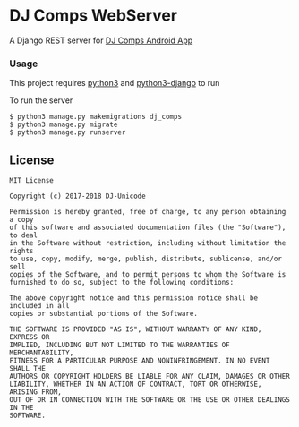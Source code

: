 # DJ Comps WebServer

A Django REST server for [DJ Comps Android App](https://github.com/djunicode/DJ-Comps-Android-App)

### Usage

This project requires [python3](https://www.python.org/) and [python3-django](https://www.djangoproject.com/) to run

To run the server

```
$ python3 manage.py makemigrations dj_comps
$ python3 manage.py migrate
$ python3 manage.py runserver
```

## License

    MIT License

    Copyright (c) 2017-2018 DJ-Unicode

    Permission is hereby granted, free of charge, to any person obtaining a copy
    of this software and associated documentation files (the "Software"), to deal
    in the Software without restriction, including without limitation the rights
    to use, copy, modify, merge, publish, distribute, sublicense, and/or sell
    copies of the Software, and to permit persons to whom the Software is
    furnished to do so, subject to the following conditions:

    The above copyright notice and this permission notice shall be included in all
    copies or substantial portions of the Software.

    THE SOFTWARE IS PROVIDED "AS IS", WITHOUT WARRANTY OF ANY KIND, EXPRESS OR
    IMPLIED, INCLUDING BUT NOT LIMITED TO THE WARRANTIES OF MERCHANTABILITY,
    FITNESS FOR A PARTICULAR PURPOSE AND NONINFRINGEMENT. IN NO EVENT SHALL THE
    AUTHORS OR COPYRIGHT HOLDERS BE LIABLE FOR ANY CLAIM, DAMAGES OR OTHER
    LIABILITY, WHETHER IN AN ACTION OF CONTRACT, TORT OR OTHERWISE, ARISING FROM,
    OUT OF OR IN CONNECTION WITH THE SOFTWARE OR THE USE OR OTHER DEALINGS IN THE
    SOFTWARE.